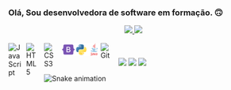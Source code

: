 ### Olá, Sou desenvolvedora de software em formação. 🙃

<div align="center">
  <a href="https://www.linkedin.com/in/joelia-rocha/">
  <img height="140em" src="https://github-readme-stats.vercel.app/api?username=joelia-rocha&show_icons=true&theme=algolia&include_all_commits=true&count_private=true"/>
  <img height="140em" src="https://github-readme-stats.vercel.app/api/top-langs/?username=joelia-rocha&layout=compact&langs_count=7&theme=algolia"/>
</div>
  
<div style="display: inline_block"><br>
  <img align="left" alt="JavaScript" width="26px" src="https://cdn.jsdelivr.net/gh/devicons/devicon/icons/javascript/javascript-original.svg" style="padding-right:10px;">
  <img align="left" alt="HTML5" width="26px" src="https://cdn.jsdelivr.net/gh/devicons/devicon/icons/html5/html5-original.svg" style="padding-right:10px;">
  <img align="left" alt="CSS3" width="26px" src="https://cdn.jsdelivr.net/gh/devicons/devicon/icons/css3/css3-original.svg" style="padding-right:10px;">
  <img align="left" alt="bootstrap" width="26px" src="https://raw.githubusercontent.com/devicons/devicon/master/icons/bootstrap/bootstrap-plain.svg">
  <img align="left" alt="Python" width="26px" src="https://raw.githubusercontent.com/devicons/devicon/master/icons/python/python-original.svg">
  <img align="left" alt="java" width="26px" src="https://raw.githubusercontent.com/devicons/devicon/master/icons/java/java-original-wordmark.svg">
  <img align="left" alt="Git" width="26px" src="https://cdn.jsdelivr.net/gh/devicons/devicon/icons/git/git-original.svg" style="padding-right:10px;" />
 <src="https://media.discordapp.net/attachments/639956127056134178/890373478988013628/Publicacoes_Instagram_1_1.png?width=676&height=676">
</div>
  
  ##
 
<div> 
  <a href="https://www.linkedin.com/in/joelia-rocha/" target="_blank"><img src="https://img.shields.io/badge/-LinkedIn-%230077B5?style=for-the-badge&logo=linkedin&logoColor=white" target="_blank"></a> 
  <a href = "mailto:joeliarocha00@gmail.com"><img src="https://img.shields.io/badge/Gmail-D14836?style=for-the-badge&logo=gmail&logoColor=white" target="_blank"></a>
 <a href="https://discord.gg/Joh#5369" target="_blank"><img src="https://img.shields.io/badge/Discord-7289DA?style=for-the-badge&logo=discord&logoColor=white" target="_blank"></a> 
  
  
 
</div>
  
  ![Snake animation](https://github.com/joelia-rocha/joelia-rocha/blob/output/github-contribution-grid-snake.svg)
